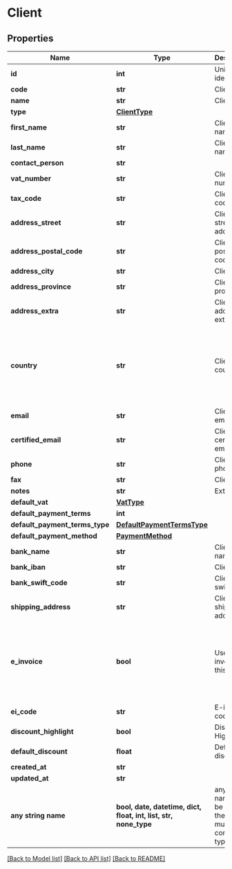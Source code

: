 # Client



## Properties
Name | Type | Description | Notes
------------ | ------------- | ------------- | -------------
**id** | **int** | Unique identifier | [optional] 
**code** | **str** | Client code. | [optional] 
**name** | **str** | Client name | [optional] 
**type** | [**ClientType**](ClientType.md) |  | [optional] 
**first_name** | **str** | Client first name. | [optional] 
**last_name** | **str** | Client last name. | [optional] 
**contact_person** | **str** |  | [optional] 
**vat_number** | **str** | Client vat number | [optional] 
**tax_code** | **str** | Client tax code. | [optional] 
**address_street** | **str** | Client street address. | [optional] 
**address_postal_code** | **str** | Client postal code. | [optional] 
**address_city** | **str** | Client city. | [optional] 
**address_province** | **str** | Client province. | [optional] 
**address_extra** | **str** | Client address extra info. | [optional] 
**country** | **str** | Client country | [optional]  if omitted the server will use the default value of "Italia"
**email** | **str** | Client email. | [optional] 
**certified_email** | **str** | Client certified email. | [optional] 
**phone** | **str** | Client phone. | [optional] 
**fax** | **str** | Client fax. | [optional] 
**notes** | **str** | Extra notes. | [optional] 
**default_vat** | [**VatType**](VatType.md) |  | [optional] 
**default_payment_terms** | **int** |  | [optional] 
**default_payment_terms_type** | [**DefaultPaymentTermsType**](DefaultPaymentTermsType.md) |  | [optional] 
**default_payment_method** | [**PaymentMethod**](PaymentMethod.md) |  | [optional] 
**bank_name** | **str** | Client bank name. | [optional] 
**bank_iban** | **str** | Client iban. | [optional] 
**bank_swift_code** | **str** | Client bank swift code. | [optional] 
**shipping_address** | **str** | Client shipping address. | [optional] 
**e_invoice** | **bool** | Use e-invoices for this entity | [optional]  if omitted the server will use the default value of False
**ei_code** | **str** | E-invoice code | [optional] 
**discount_highlight** | **bool** | Discount Highlight. | [optional] 
**default_discount** | **float** | Default discount. | [optional] 
**created_at** | **str** |  | [optional] 
**updated_at** | **str** |  | [optional] 
**any string name** | **bool, date, datetime, dict, float, int, list, str, none_type** | any string name can be used but the value must be the correct type | [optional]

[[Back to Model list]](../README.md#documentation-for-models) [[Back to API list]](../README.md#documentation-for-api-endpoints) [[Back to README]](../README.md)


